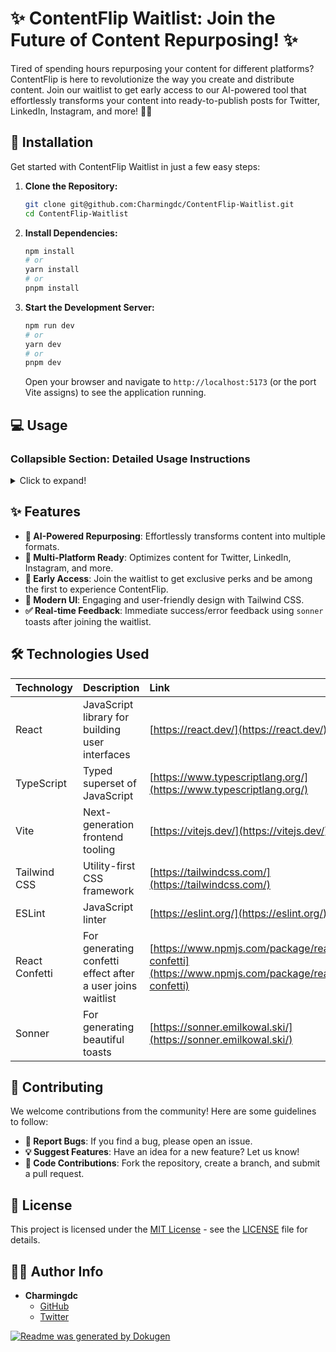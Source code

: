 # ✨ ContentFlip Waitlist: Join the Future of Content Repurposing! ✨

Tired of spending hours repurposing your content for different platforms? ContentFlip is here to revolutionize the way you create and distribute content. Join our waitlist to get early access to our AI-powered tool that effortlessly transforms your content into ready-to-publish posts for Twitter, LinkedIn, Instagram, and more! 🤖✨

## 🚀 Installation

Get started with ContentFlip Waitlist in just a few easy steps:

1.  **Clone the Repository:**

    ```bash
    git clone git@github.com:Charmingdc/ContentFlip-Waitlist.git
    cd ContentFlip-Waitlist
    ```

2.  **Install Dependencies:**

    ```bash
    npm install
    # or
    yarn install
    # or
    pnpm install
    ```

3.  **Start the Development Server:**

    ```bash
    npm run dev
    # or
    yarn dev
    # or
    pnpm dev
    ```

    Open your browser and navigate to `http://localhost:5173` (or the port Vite assigns) to see the application running.

## 💻 Usage

### Collapsible Section: Detailed Usage Instructions

<details>
<summary>Click to expand!</summary>

1.  **Explore the UI:** Check out the Hero section to understand the project's mission and value proposition.

2.  **Join the Waitlist:** Enter your email in the CTA form and click "Join" to register your interest.

3.  **FAQ Section:** Scroll down to the FAQ section to get answers to common questions about the tool.

4.  **Components:**
    *   `Accordion.tsx`: Handles frequently asked questions.
    *   `CtaForm.tsx`: Manages the email input and waitlist submission.
    *   `HeroSection.tsx`: Displays the main project headline, description, and join button.

</details>

## ✨ Features

*   **🤖 AI-Powered Repurposing**: Effortlessly transforms content into multiple formats.
*   **🚀 Multi-Platform Ready**: Optimizes content for Twitter, LinkedIn, Instagram, and more.
*   **🎉 Early Access**: Join the waitlist to get exclusive perks and be among the first to experience ContentFlip.
*   **🎨 Modern UI**: Engaging and user-friendly design with Tailwind CSS.
*   **✅ Real-time Feedback**: Immediate success/error feedback using `sonner` toasts after joining the waitlist.

## 🛠️ Technologies Used

| Technology   | Description                                                        | Link                                                                  |
| :----------- | :----------------------------------------------------------------- | :-------------------------------------------------------------------- |
| React        | JavaScript library for building user interfaces                    | [https://react.dev/](https://react.dev/)                              |
| TypeScript   | Typed superset of JavaScript                                       | [https://www.typescriptlang.org/](https://www.typescriptlang.org/) |
| Vite         | Next-generation frontend tooling                                   | [https://vitejs.dev/](https://vitejs.dev/)                            |
| Tailwind CSS | Utility-first CSS framework                                        | [https://tailwindcss.com/](https://tailwindcss.com/)                |
| ESLint       | JavaScript linter                                                  | [https://eslint.org/](https://eslint.org/)                            |
| React Confetti | For generating confetti effect after a user joins waitlist | [https://www.npmjs.com/package/react-confetti](https://www.npmjs.com/package/react-confetti) |
| Sonner       | For generating beautiful toasts | [https://sonner.emilkowal.ski/](https://sonner.emilkowal.ski/) |

## 🤝 Contributing

We welcome contributions from the community! Here are some guidelines to follow:

*   **🐛 Report Bugs**: If you find a bug, please open an issue.
*   **💡 Suggest Features**: Have an idea for a new feature? Let us know!
*   **📝 Code Contributions**: Fork the repository, create a branch, and submit a pull request.

## 📜 License

This project is licensed under the [MIT License](LICENSE) - see the [LICENSE](LICENSE) file for details.

## 🧑‍💻 Author Info

*   **Charmingdc**
    *   [GitHub](https://github.com/Charmingdc)
    *   [Twitter](https://twitter.com/Charmingdc01)

[![Readme was generated by Dokugen](https://img.shields.io/badge/Built%20with-Dokugen-brightgreen)](https://github.com/samueltuoyo15/Dokugen)
